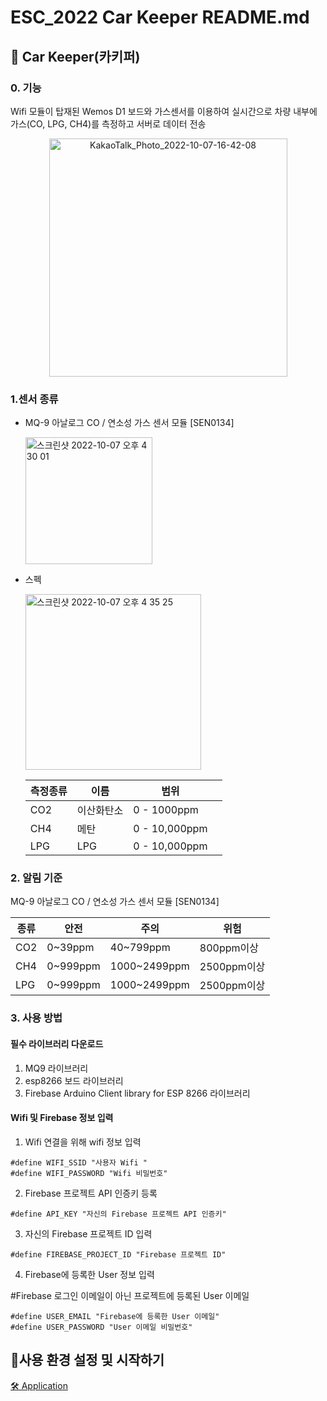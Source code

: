 # ESC_2022 Car Keeper README.md


## **🚙 Car Keeper(카키퍼)**     

 

### 0. 기능

Wifi 모듈이 탑재된 Wemos D1 보드와 가스센서를 이용하여 실시간으로 차량 내부에 가스(CO, LPG, CH4)를 측정하고 서버로 데이터 전송

<center>
<img width="381" alt="KakaoTalk_Photo_2022-10-07-16-42-08" src="https://user-images.githubusercontent.com/79856225/194499905-9f6e8ca6-fd04-485c-8754-e1f1a5ae2580.jpeg">

</center>


### 1.센서 종류

- MQ-9 아날로그 CO / 연소성 가스 센서 모듈 [SEN0134]

    <img width="203" alt="스크린샷 2022-10-07 오후 4 30 01" src="https://user-images.githubusercontent.com/79856225/194497508-373d7964-e926-47e0-84f8-c8c3b78e3609.png">

- 스펙

    <img width="281" alt="스크린샷 2022-10-07 오후 4 35 25" src="https://user-images.githubusercontent.com/79856225/194498400-c09f53c1-43da-45eb-ae5b-f1b7144f8866.png">

    | 측정종류 | 이름 | 범위 | | 
    |---|---|---|---|
    |CO2|이산화탄소|0 - 1000ppm|
    |CH4|메탄|0 - 10,000ppm|
    |LPG|LPG|0 - 10,000ppm|


### 2. 알림 기준 

MQ-9 아날로그 CO / 연소성 가스 센서 모듈 [SEN0134]

| 종류 | 안전 | 주의 | 위험 | 
|---|---|---|---|
|CO2|0~39ppm|40~799ppm|800ppm이상| 
|CH4|0~999ppm|1000~2499ppm| 2500ppm이상|
|LPG|0~999ppm|1000~2499ppm| 2500ppm이상|

### 3. 사용 방법 

#### 필수 라이브러리 다운로드
1. MQ9 라이브러리 
2. esp8266 보드 라이브러리
3. Firebase Arduino Client library for ESP 8266 라이브러리

#### Wifi 및 Firebase 정보 입력
1. Wifi 연결을 위해 wifi 정보 입력

```arduino
#define WIFI_SSID "사용자 Wifi "
#define WIFI_PASSWORD "Wifi 비밀번호"
```

2. Firebase 프로젝트 API 인증키 등록
```arduino
#define API_KEY "자신의 Firebase 프로젝트 API 인증키"
```

3. 자신의 Firebase 프로젝트 ID 입력

```arduino
#define FIREBASE_PROJECT_ID "Firebase 프로젝트 ID"
```

4. Firebase에 등록한 User 정보 입력

 #Firebase 로그인 이메일이 아닌 프로젝트에 등록된 User 이메일

```arduino
#define USER_EMAIL "Firebase에 등록한 User 이메일"
#define USER_PASSWORD "User 이메일 비밀번호"
```


## 🔎사용 환경 설정 및 시작하기

[🛠 Application ](https://github.com/KOBOTBOARD-11/ESC_2022/tree/app_dev) 








